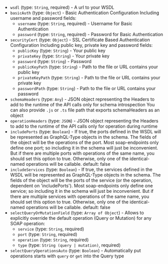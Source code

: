 
* `wsdl` (type: `String`, required) - A url to your WSDL
* `basicAuth` (type: `Object`) - Basic Authentication Configuration
Including username and password fields: 
  * `username` (type: `String`, required) - Username for Basic Authentication
  * `password` (type: `String`, required) - Password for Basic Authentication
* `securityCert` (type: `Object`) - SSL Certificate Based Authentication Configuration
Including public key, private key and password fields: 
  * `publicKey` (type: `String`) - Your public key
  * `privateKey` (type: `String`) - Your private key
  * `password` (type: `String`) - Password
  * `publicKeyPath` (type: `String`) - Path to the file or URL contains your public key
  * `privateKeyPath` (type: `String`) - Path to the file or URL contains your private key
  * `passwordPath` (type: `String`) - Path to the file or URL contains your password
* `schemaHeaders` (type: `Any`) - JSON object representing the Headers to add to the runtime of the API calls only for schema introspection
You can also provide `.js` or `.ts` file path that exports schemaHeaders as an object
* `operationHeaders` (type: `JSON`) - JSON object representing the Headers to add to the runtime of the API calls only for operation during runtime
* `includePorts` (type: `Boolean`) - If true, the ports defined in the WSDL will be represented as GraphQL-Type objects in the schema.
The fields of the object will be the operations of the port.
Most soap-endpoints only define one port; so including it in the schema will just be inconvenient.
But if there are multiple ports with operations of the same name, you should set this option to true.
Otherwise, only one of the identical-named operations will be callable.
default: false
* `includeServices` (type: `Boolean`) - If true, the services defined in the WSDL will be represented as GraphQL-Type objects in the schema.
The fields of the object will be the ports of the service (or the operation, dependent on 'includePorts').
Most soap-endpoints only define one service; so including it in the schema will just be inconvenient.
But if there are multiple services with operations of the same name, you should set this option to true.
Otherwise, only one of the identical-named operations will be callable.
default: false
* `selectQueryOrMutationField` (type: `Array of Object`) - Allows to explicitly override the default operation (Query or Mutation) for any SOAP operation: 
  * `service` (type: `String`, required)
  * `port` (type: `String`, required)
  * `operation` (type: `String`, required)
  * `type` (type: `String (query | mutation)`, required)
* `selectQueryOperationsAuto` (type: `Boolean`) - Automatically put operations starts with `query` or `get` into the Query type